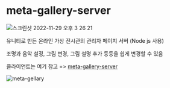 # meta-gallery-server

![스크린샷 2022-11-29 오후 3 26 21](https://user-images.githubusercontent.com/21959564/204455235-99c52150-bb31-44a4-9e03-efc59a032f8e.jpg)

유니티로 만든 온라인 가상 전시관의 관리자 페이지 서버 (Node js 사용)

조명과 음악 설정, 그림 변경, 그림 설명 추가 등등을 쉽게 변경할 수 있음

클라이언트는 여기 참고 => [meta-gallery-server
](https://github.com/kdo9921/meta-gallery-client)

![meta-gellary](https://user-images.githubusercontent.com/21959564/204454378-4238eb76-8293-4ba8-90de-ca7b85e9b629.jpg)

